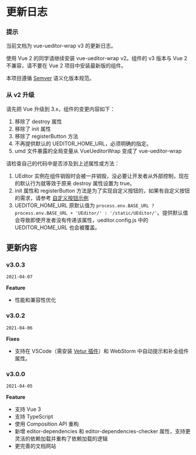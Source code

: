 # 更新日志

### 提示

当前文档为 vue-ueditor-wrap v3 的更新日志。

使用 Vue 2 的同学请继续安装 vue-ueditor-wrap v2。组件的 v3 版本与 Vue 2 不兼容，请不要在 Vue 2 项目中安装最新版的组件。

本项目遵循 [Semver](https://semver.org/lang/zh-CN/) 语义化版本规范。

### 从 v2 升级

请先把 Vue 升级到 3.x，组件的变更内容如下：

1. 移除了 destroy 属性
2. 移除了 init 属性
3. 移除了 registerButton 方法
4. 不再提供默认的 UEDITOR_HOME_URL，必须明确的指定。
5. umd 文件暴露的全局变量从 VueUeditorWrap 变成了 vue-ueditor-wrap

请检查自己的代码中是否涉及到上述属性或方法：

1. UEditor 实例在组件销毁时会被一并销毁，没必要让开发者从外部控制，现在的默认行为就等效于原来 destroy 属性设置为 true。
2. init 属性和 registerButton 方法是为了实现自定义按钮的，如果有自定义按钮的需求，请参考 [自定义按钮示例](#/custom-btn)
3. UEDITOR_HOME_URL 原默认值为 `process.env.BASE_URL ? process.env.BASE_URL + 'UEditor/' : '/static/UEditor/'`。提供默认值会导致即使开发者没有传递该属性，ueditor.config.js 中的 UEDITOR_HOME_URL 也会被覆盖。

## 更新内容

### v3.0.3

`2021-04-07`

**Feature**

- 性能和兼容性优化

### v3.0.2

`2021-04-06`

**Fixes**

- 支持在 VSCode（需安装 [Vetur 插件](https://vuejs.github.io/vetur/guide/component-data.html#supported-frameworks)）和 WebStorm 中自动提示和补全组件属性。

### v3.0.0

`2021-04-05`

**Feature**

- 支持 Vue 3
- 支持 TypeScript
- 使用 Composition API 重构
- 新增 editor-dependencies 和 editor-dependencies-checker 属性，支持更灵活的依赖加载并重构了依赖加载的逻辑
- 更完善的文档网站
